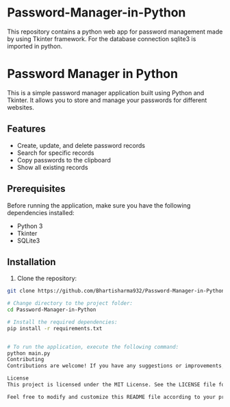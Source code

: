 # Password-Manager-in-Python
This repository contains a python web app for password management made by using Tkinter framework. For the database connection sqlite3 is imported in python.
# Password Manager in Python

This is a simple password manager application built using Python and Tkinter. It allows you to store and manage your passwords for different websites.

## Features

- Create, update, and delete password records
- Search for specific records
- Copy passwords to the clipboard
- Show all existing records

## Prerequisites

Before running the application, make sure you have the following dependencies installed:

- Python 3
- Tkinter
- SQLite3

## Installation

1. Clone the repository:

```bash
git clone https://github.com/Bhartisharma932/Password-Manager-in-Python.git

# Change directory to the project folder:
cd Password-Manager-in-Python

# Install the required dependencies:
pip install -r requirements.txt


# To run the application, execute the following command:
python main.py
Contributing
Contributions are welcome! If you have any suggestions or improvements, feel free to submit a pull request.

License
This project is licensed under the MIT License. See the LICENSE file for details.

Feel free to modify and customize this README file according to your project's specific details.


